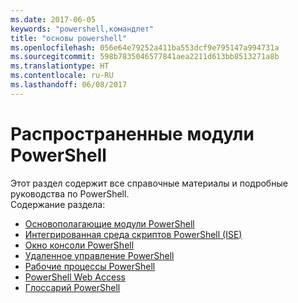 ```yaml
---
ms.date: 2017-06-05
keywords: "powershell,командлет"
title: "основы powershell"
ms.openlocfilehash: 056e64e79252a411ba553dcf9e795147a994731a
ms.sourcegitcommit: 598b7835046577841aea2211d613bb8513271a8b
ms.translationtype: HT
ms.contentlocale: ru-RU
ms.lasthandoff: 06/08/2017
---
```

#  <a name="common-powershell"></a>Распространенные модули PowerShell
Этот раздел содержит все справочные материалы и подробные руководства по PowerShell.  
Содержание раздела:
-  [Основополагающие модули PowerShell](core-modules.md)
-  [Интегрированная среда скриптов PowerShell (ISE)](ise-guide.md)
-  [Окно консоли PowerShell](console-guide.md)
-  [Удаленное управление PowerShell](Running-Remote-Commands.md)
-  [Рабочие процессы PowerShell](workflows-guide.md)
-  [PowerShell Web Access](web-access.md)
-  [Глоссарий PowerShell](../Windows-PowerShell-Glossary.md)

